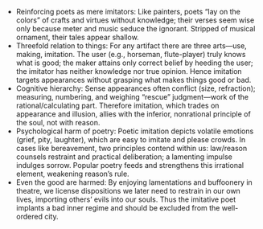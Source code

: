 - Reinforcing poets as mere imitators: Like painters, poets “lay on the colors” of crafts and virtues without knowledge; their verses seem wise only because meter and music seduce the ignorant. Stripped of musical ornament, their tales appear shallow.
- Threefold relation to things: For any artifact there are three arts—use, making, imitation. The user (e.g., horseman, flute-player) truly knows what is good; the maker attains only correct belief by heeding the user; the imitator has neither knowledge nor true opinion. Hence imitation targets appearances without grasping what makes things good or bad.
- Cognitive hierarchy: Sense appearances often conflict (size, refraction); measuring, numbering, and weighing “rescue” judgment—work of the rational/calculating part. Therefore imitation, which trades on appearance and illusion, allies with the inferior, nonrational principle of the soul, not with reason.
- Psychological harm of poetry: Poetic imitation depicts volatile emotions (grief, pity, laughter), which are easy to imitate and please crowds. In cases like bereavement, two principles contend within us: law/reason counsels restraint and practical deliberation; a lamenting impulse indulges sorrow. Popular poetry feeds and strengthens this irrational element, weakening reason’s rule.
- Even the good are harmed: By enjoying lamentations and buffoonery in theatre, we license dispositions we later need to restrain in our own lives, importing others’ evils into our souls. Thus the imitative poet implants a bad inner regime and should be excluded from the well-ordered city.